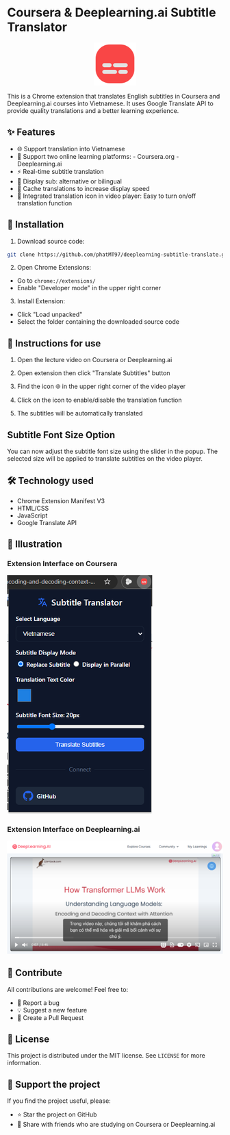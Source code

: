 # Coursera & Deeplearning.ai Subtitle Translator

<div align="center">
<img src="icons/icon128.png" alt="Extension Icon" width="100"/>
</div>

This is a Chrome extension that translates English subtitles in Coursera and Deeplearning.ai courses into Vietnamese. It uses Google Translate API to provide quality translations and a better learning experience.

## ✨ Features

- 🌐 Support translation into Vietnamese
- 🎯 Support two online learning platforms:
      - Coursera.org
      - Deeplearning.ai
- ⚡ Real-time subtitle translation
- 🔄 Display sub: alternative or bilingual
- 💾 Cache translations to increase display speed
- 🎨 Integrated translation icon in video player: Easy to turn on/off translation function


## 🚀 Installation

1. Download source code:
```bash
git clone https://github.com/phatMT97/deeplearning-subtitle-translate.git
```

2. Open Chrome Extensions:
- Go to `chrome://extensions/`
- Enable "Developer mode" in the upper right corner

3. Install Extension:
- Click "Load unpacked"
- Select the folder containing the downloaded source code

## 📖 Instructions for use

1. Open the lecture video on Coursera or Deeplearning.ai

2. Open extension then click "Translate Subtitles" button

3. Find the icon 🌐 in the upper right corner of the video player

4. Click on the icon to enable/disable the translation function

5. The subtitles will be automatically translated

## Subtitle Font Size Option

You can now adjust the subtitle font size using the slider in the popup. The selected size will be applied to translate subtitles on the video player.

## 🛠️ Technology used

- Chrome Extension Manifest V3
- HTML/CSS
- JavaScript
- Google Translate API

## 📸 Illustration

### Extension Interface on Coursera
![Extension Interface](images/extension.png)

### Extension Interface on Deeplearning.ai
![Translated Subtitles](images/example-image.png)

## 🤝 Contribute

All contributions are welcome! Feel free to:

- 🐛 Report a bug
- 💡 Suggest a new feature
- 🔧 Create a Pull Request

## 📝 License

This project is distributed under the MIT license. See `LICENSE` for more information.

## 💖 Support the project

If you find the project useful, please:
- ⭐ Star the project on GitHub
- 📢 Share with friends who are studying on Coursera or Deeplearning.ai
